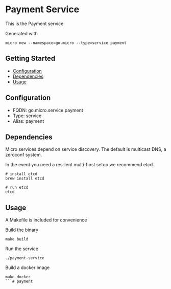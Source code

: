 # Payment Service

This is the Payment service

Generated with

```
micro new --namespace=go.micro --type=service payment
```

## Getting Started

- [Configuration](#configuration)
- [Dependencies](#dependencies)
- [Usage](#usage)

## Configuration

- FQDN: go.micro.service.payment
- Type: service
- Alias: payment

## Dependencies

Micro services depend on service discovery. The default is multicast DNS, a zeroconf system.

In the event you need a resilient multi-host setup we recommend etcd.

```
# install etcd
brew install etcd

# run etcd
etcd
```

## Usage

A Makefile is included for convenience

Build the binary

```
make build
```

Run the service
```
./payment-service
```

Build a docker image
```
make docker
```# payment
